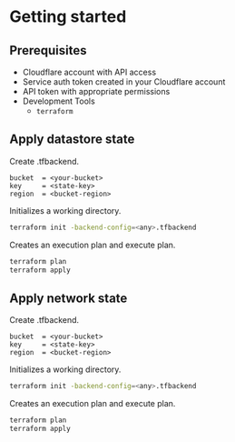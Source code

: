 # Getting started

## Prerequisites

- Cloudflare account with API access
- Service auth token created in your Cloudflare account
- API token with appropriate permissions
- Development Tools
    - `terraform`

## Apply datastore state

Create <any>.tfbackend.

```
bucket  = <your-bucket>
key     = <state-key>
region  = <bucket-region>
```

Initializes a working directory.

```bash
terraform init -backend-config=<any>.tfbackend
```

Creates an execution plan and execute plan.

```bash
terraform plan
terraform apply
```

## Apply network state

Create <any>.tfbackend.

```
bucket  = <your-bucket>
key     = <state-key>
region  = <bucket-region>
```

Initializes a working directory.

```bash
terraform init -backend-config=<any>.tfbackend
```

Creates an execution plan and execute plan.

```bash
terraform plan
terraform apply
```